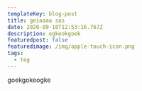 ```yaml
---
templateKey: blog-post
title: geiaaaa sas
date: 2020-09-10T12:53:16.767Z
description: ogkeokgoek
featuredpost: false
featuredimage: /img/apple-touch-icon.png
tags:
  - teg
---
```

goekgokeogke